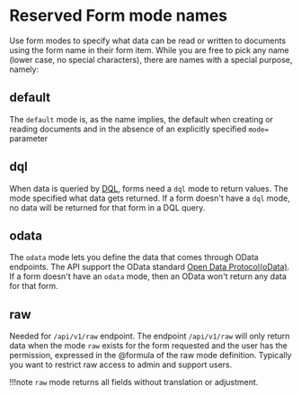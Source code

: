 # Reserved Form mode names

Use form modes to specify what data can be read or written to documents using the form name in their form item. While you are free to pick any name (lower case, no special characters), there are names with a special purpose, namely:

## default

The `default` mode is, as the name implies, the default when creating or reading documents and in the absence of an explicitly specified `mode=` parameter

## dql

When data is queried by [DQL](https://help.hcltechsw.com/dom_designer/12.0.1/basic/dql_overview.html), forms need a `dql` mode to return values. The mode specified what data gets returned. If a form doesn't have a `dql` mode, no data will be returned for that form in a DQL query.

## odata

The `odata` mode lets you define the data that comes through OData endpoints. The API support the OData standard [Open Data Protocol(oData)](https://www.odata.org). If a form doesn't have an `odata` mode, then an OData won't return any data for that form.

## raw

Needed for `/api/v1/raw` endpoint. The endpoint `/api/v1/raw` will only return data when the mode `raw` exists for the form requested and the user has the permission, expressed in the @formula of the raw mode definition. Typically you want to restrict raw access to admin and support users.

!!!note
    `raw` mode returns all fields without translation or adjustment.